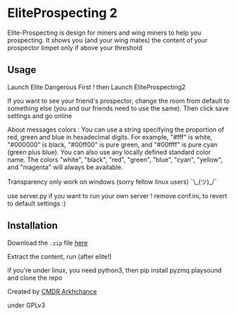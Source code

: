 # EliteProspecting 2


Elite-Prospecting is design for miners and wing miners to help you prospecting.
It shows you (and your wing mates) the content of your prospector limpet only if above your threshold


Usage
--------
Launch Elite Dangerous First !
then Launch EliteProspecting2

If you want to see your friend's prospector, change the room from default to something else (you and our friends need to use the same). Then click save settings and go online

About messages colors :
You can use a string specifying the proportion of red, green and blue in hexadecimal digits. For example, "#fff" is white, "#000000" is black, "#00ff00" is pure green, and "#00ffff" is pure cyan (green plus blue).
You can also use any locally defined standard color name. The colors "white", "black", "red", "green", "blue", "cyan", "yellow", and "magenta" will always be available.

Transparency only work on windows
(sorry fellow linux users) ¯\\\_(ツ)\_/¯

use server.py if you want to run your own server !
remove conf.ini, to revert to default settings :) 

Installation
--------
Download the `.zip` file [here](https://github.com/Arkhchance/EliteProspecting2/releases/latest)

Extract the content, run (after elite!)

if you're under linux, you need python3, then pip install pyzmq playsound
and clone the repo

Created by [CMDR Arkhchance](https://inara.cz/cmdr/10980/)

under GPLv3
